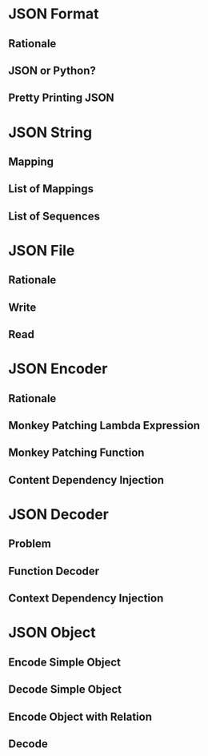 

JSON Format
===========

Rationale
---------

JSON or Python?
---------------

Pretty Printing JSON
--------------------




JSON String
===========

Mapping
-------

List of Mappings
----------------

List of Sequences
-----------------




JSON File
=========

Rationale
---------

Write
-----

Read
----




JSON Encoder
============

Rationale
---------

Monkey Patching Lambda Expression
---------------------------------

Monkey Patching Function
------------------------

Content Dependency Injection
----------------------------




JSON Decoder
============

Problem
-------

Function Decoder
----------------

Context Dependency Injection
----------------------------




JSON Object
===========

Encode Simple Object
--------------------

Decode Simple Object
--------------------

Encode Object with Relation
---------------------------

Decode
------


